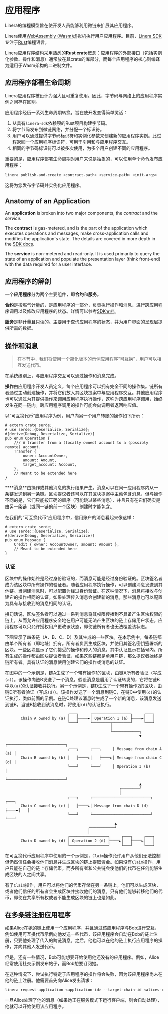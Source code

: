 # 应用程序

Linera的编程模型旨在使开发人员能够利用微链来扩展其应用程序。

Linera使用[WebAssembly (Wasm)](https://webassembly.org)虚拟机执行用户应用程序。目前，[Linera SDK](../sdk.md)专注于[Rust](https://www.rust-lang.org/)编程语言。

Linera应用程序结构采用熟悉的**Rust crate**概念：应用程序的外部接口（包括实例化参数、操作和消息）通常放在其crate的库部分，而每个应用程序的核心则编译为适用于Wasm架构的二进制文件。

## 应用程序部署生命周期

Linera应用程序被设计为强大且可重复使用。因此，字节码与网络上的应用程序实例之间存在区别。

应用程序经历一系列生命周期转换，旨在使开发变得简单灵活：

1. 从具有`linera-sdk`依赖项的Rust项目构建字节码。
2. 将字节码发布到微链网络，并分配一个标识符。
3. 用户可以通过提供字节码标识符和实例化参数来创建新的应用程序实例。此过程返回一个应用程序标识符，可用于引用和与应用程序交互。
4. 相同的字节码标识符可以被多次使用，为多个用户创建不同的应用程序。

重要的是，应用程序部署生命周期对用户来说是抽象的，可以使用单个命令发布应用程序：

```bash
linera publish-and-create <contract-path> <service-path> <init-args>
```

这将为您发布字节码并实例化应用程序。

## Anatomy of an Application

An **application** is broken into two major components, the _contract_ and the
_service_.

The **contract** is gas-metered, and is the part of the application which
executes operations and messages, make cross-application calls and modifies the
application's state. The details are covered in more depth in the
[SDK docs](../sdk.md).

The **service** is non-metered and read-only. It is used primarily to query the
state of an application and populate the presentation layer (think front-end)
with the data required for a user interface.

## 应用程序的解剖

一个**应用程序**分为两个主要组件，即**合约**和**服务**。

**合约**是按燃气计量的，是应用程序的一部分，负责执行操作和消息、进行跨应用程序调用以及修改应用程序的状态。详情可以参考[SDK文档](../sdk.md)。

**服务**是非计量且只读的。主要用于查询应用程序的状态，并为用户界面的呈现层提供所需的数据。

## 操作和消息

> 在本节中，我们将使用一个简化版本的示例应用程序“可互换”，用户可以相互发送代币。

在系统级别上，与应用程序交互可以通过操作和消息完成。

**操作**由应用程序开发人员定义，每个应用程序可以拥有完全不同的操作集。链所有者通过主动创建操作，并将它们放入其区块提案中与应用程序交互。其他应用程序也可以通过为其提供操作来调用应用程序执行操作，这称为跨应用程序调用，始终发生在同一链内。跨应用程序调用的操作可能会向调用者返回响应值。

以“可互换代币”应用程序为例，用户向另一个用户转账的操作如下所示：

```rust,ignore
# extern crate serde;
# use serde::{Deserialize, Serialize};
#[derive(Debug, Deserialize, Serialize)]
pub enum Operation {
    /// A transfer from a (locally owned) account to a (possibly remote) account.
    Transfer {
        owner: AccountOwner,
        amount: Amount,
        target_account: Account,
    },
    // Meant to be extended here
}
```

****消息**由操作或其他消息的执行结果产生。消息可以在同一应用程序内从一条链发送到另一条链。区块提议者还可以在其区块提案中主动包含消息，但与操作不同的是，它们只能按正确的顺序（可能跳过某些消息），并且只有在它们确实是由另一条链（或同一链的前一个区块）创建时才能包含。

在我们的“可互换代币”应用程序中，信用账户的消息看起来像这样：

```rust,ignore
# extern crate serde;
# use serde::{Deserialize, Serialize};
#[derive(Debug, Deserialize, Serialize)]
pub enum Message {
    Credit { owner: AccountOwner, amount: Amount },
    // Meant to be extended here
}
```

### 认证

区块中的操作始终是经过身份验证的，而消息可能是经过身份验证的。区块签名者成为该区块中所有操作的验证者。随着应用程序执行操作，可以创建消息发送到其他链。当创建消息时，可以配置为经过身份验证。在这种情况下，消息将接收与创建它的操作相同的认证。如果处理传入消息会创建新的消息，那些消息也可以配置为具有与接收到的消息相同的认证。

换句话说，区块签名者可以通过一系列消息将其权限传播到不具备产生区块权限的链上，从而允许应用程序安全地在用户可能无法产生区块的链上存储用户状态。应用程序可以只允许授权用户更改该状态，即使链所有者也无法覆盖该状态。

下图显示了四条链（A、B、C、D）及其生成的一些区块。在本示例中，每条链都由单个所有者（即地址）拥有。所有者负责生成区块，并使用其签名密钥签署新的区块。一些区块显示了它们接受的操作和传入的消息，其中认证显示在括号内。所有生成的操作都由区块提议者验证，如果这些链都是单用户链，那么提议者始终是链所有者。具有认证的消息使用创建它们的操作或消息的认证。

在图中的一个示例是，链A生成了一个带有操作1的区块，由链A所有者验证（写成`(a)`）。该操作向链B发送了一个消息，假设消息是启用了认证转发的，它将在链B中以`(a)`的认证接收并执行。另一个示例是，链D生成了一个带有操作2的区块，由链D所有者验证（写成`(d)`）。该操作发送了一个消息到链C，在链C中使用`(d)`的认证执行，类似前面的示例。在链C处理该消息时生成了一个新的消息，该消息发送到链B。当链B接收到该消息时，将使用`(d)`的认证执行。

```ignore
                            ┌───┐     ┌─────────────────┐     ┌───┐
       Chain A owned by (a) │   ├────►│ Operation 1 (a) ├────►│   │
                            └───┘     └────────┬────────┘     └───┘
                                               │
                                               └────────────┐
                                                            ▼
                                                ┌──────────────────────────┐
                            ┌───┐     ┌───┐     │ Message from chain A (a) │
       Chain B owned by (b) │   ├────►│   ├────►│ Message from chain C (d) |
                            └───┘     └───┘     │ Operation 3 (b)          │
                                                └──────────────────────────┘
                                                            ▲
                                                   ┌────────┘
                                                   │
                            ┌───┐     ┌──────────────────────────┐     ┌───┐
       Chain C owned by (c) │   ├────►│ Message from chain D (d) ├────►│   │
                            └───┘     └──────────────────────────┘     └───┘
                                                 ▲
                                     ┌───────────┘
                                     │
                            ┌─────────────────┐     ┌───┐     ┌───┐
       Chain D owned by (d) │ Operation 2 (d) ├────►│   ├────►│   │
                            └─────────────────┘     └───┘     └───┘
```

在可互换代币应用程序中使用的一个示例是，`Claim`操作允许用户从他们无法控制但仍然信任会接收他们消息并生成区块的链上提取资金。如果没有`Claim`操作，用户只能在自己的链上存储代币，而多所有者和公共链会使他们的代币在任何能够生成区块的人之间共享。

有了`Claim`操作，用户可以将他们的代币存储在另一条链上，他们可以生成区块，或者他们信任的所有者会生成区块并接收他们的消息。只有他们能够转移他们的代币，即使在共享所有权或者不能生成区块的链上也是如此。

## 在多条链注册应用程序

如果Alice在她的链上使用一个应用程序，并且通过该应用程序与Bob进行交互，例如使用可互换代币示例向他发送一些代币，该应用程序会自动在Bob的链上注册，只要他处理了传入的跨链消息。之后，他也可以在他的链上执行应用程序的操作，并向其他人发送代币。

但是，还有一些情况，Bob可能想要开始使用他还没有的应用程序。例如，Alice经常使用社交示例发布帖子，而Bob想要订阅她。

在这种情况下，尝试执行特定于应用程序的操作将会失败，因为该应用程序尚未在他的链上注册。他需要首先向Alice发出请求：

```bash
linera request-application <application-id> --target-chain-id <alices-chain-id>
```

一旦Alice处理了他的消息（如果她正在服务模式下运行客户端，则会自动处理），他就可以开始使用该应用程序。